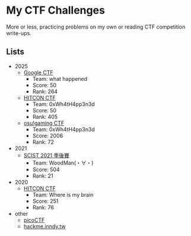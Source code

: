 # My CTF Challenges
More or less, practicing problems on my own or reading CTF competition write-ups.

## Lists
- 2025
  - [Google CTF](https://capturetheflag.withgoogle.com/team/what%20happened)
    - Team: what happened
    - Score: 50
    - Rank: 264
  - [HITCON CTF](https://ctf2025.hitcon.org/team/795/)
    - Team: 0xWh4tH4pp3n3d
    - Score: 50
    - Rank: 405
  - [osu!gaming CTF](https://osugaming.sekai.team/profile/c1ad1dc1-7b8b-4761-918e-ef5a023e410a)
    - Team: 0xWh4tH4pp3n3d
    - Score: 2006
    - Rank: 72
- 2021
  - [SCIST 2021 季後賽](https://web.archive.org/web/20210723050204/https://ctf.scist.org/scoreboard)
    - Team: WoodMan(・∀・)
    - Score: 504
    - Rank: 21
- 2020
  - [HITCON CTF](https://ctf2020.hitcon.org/team/414/)
    - Team: Where is my brain
    - Score: 251
    - Rank: 76
- other
  - [picoCTF](https://picoctf.org/)
  - [hackme.inndy.tw](https://hackme.inndy.tw)
